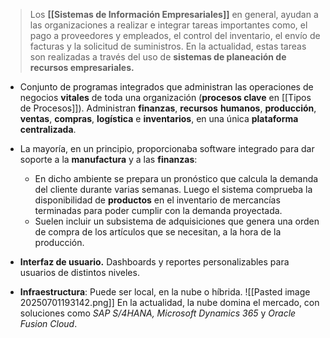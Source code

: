 >  Los **[[Sistemas de Información Empresariales]]** en general, ayudan a las organizaciones a realizar e integrar tareas importantes como, el pago a proveedores y empleados, el control del inventario, el envío de facturas y la solicitud de suministros. En la actualidad, estas tareas son realizadas a través del uso de **sistemas de planeación de recursos empresariales.**

- Conjunto de programas integrados que administran las operaciones de negocios **vitales** de toda una organización (**procesos clave** en [[Tipos de Procesos]]). Administran **finanzas**, **recursos** **humanos**, **producción**, **ventas**, **compras**, **logística** e **inventarios**, en una única **plataforma** **centralizada**.

- La mayoría, en un principio, proporcionaba software integrado para dar soporte a la **manufactura** y a las **finanzas**:
	- En dicho ambiente se prepara un pronóstico que calcula la demanda del cliente durante varias semanas. Luego el sistema comprueba la disponibilidad de **productos** en el inventario de mercancías terminadas para poder cumplir con la demanda proyectada.
	- Suelen incluir un subsistema de adquisiciones que genera una orden de compra de los artículos que se necesitan, a la hora de la producción.

- **Interfaz de usuario.** Dashboards y reportes personalizables para usuarios de distintos niveles.
- **Infraestructura**: Puede ser local, en la nube o híbrida.
![[Pasted image 20250701193142.png]]
En la actualidad, la nube domina el mercado, con soluciones como *SAP S/4HANA, Microsoft Dynamics 365* y *Oracle Fusion Cloud*.